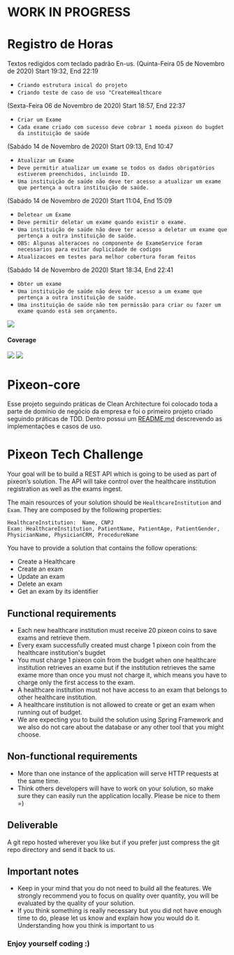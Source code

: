 # WORK IN PROGRESS
# Registro de Horas
Textos redigidos com teclado padrão En-us.
(Quinta-Feira 05 de Novembro de 2020) Start 19:32, End 22:19
 - `Criando estrutura inical do projeto`
 - `Criando teste de caso de uso "CreateHealthcare`
 
 (Sexta-Feira 06 de Novembro de 2020) Start 18:57, End 22:37
  - `Criar um Exame`
  - `Cada exame criado com sucesso deve cobrar 1 moeda pixeon do bugdet da instituição de saúde`
 
 (Sabádo 14 de Novembro de 2020) Start 09:13, End 10:47
  - `Atualizar um Exame`
  - `Deve permitir atualizar um exame se todos os dados obrigatórios estiverem preenchidos, incluindo ID.`
  - `Uma instituição de saúde não deve ter acesso a atualizar um exame que pertença a outra instituição de saúde.`
   
 (Sabádo 14 de Novembro de 2020) Start 11:04, End 15:09
  - `Deletear um Exame`
  - `Deve permitir deletar um exame quando existir o exame.`
  - `Uma instituição de saúde não deve ter acesso a deletar um exame que pertença a outra instituição de saúde.`
  - `OBS: Algunas alteracoes no componente de ExameService foram necessarios para evitar duplicidade de codigos`
  - `Atualizacoes em testes para melhor cobertura foram feitos` 
     
 (Sabádo 14 de Novembro de 2020) Start 18:34, End 22:41
  - `Obter um exame`
  - `Uma instituição de saúde não deve ter acesso a um exame que pertença a outra instituição de saúde.`
  - `Uma instituição de saúde não tem permissão para criar ou fazer um exame quando está sem orçamento.` 
  
  ![](resources/coverage-tests.PNG)
 #### Coverage
  ![](resources/coverage-usecase-createhealthcare.PNG)
  ![](resources/coverage-packages.PNG)
 
# Pixeon-core
Esse projeto seguindo práticas de Clean Architecture foi colocado toda a parte de domínio de negócio da empresa
e foi o primeiro projeto criado seguindo práticas de TDD. Dentro possui um [README.md](/healthcare-core/README.md) descrevendo as implementações
e casos de uso.

















#


# Pixeon Tech Challenge

Your goal will be to build a REST API which is going to be used as part of pixeon’s solution. The API will take control over the healthcare institution registration as well as the exams ingest. 

The main resources of your solution should be `HealthcareInstitution` and  `Exam`. They are composed by the following properties: 

``HealthcareInstitution:  Name, CNPJ``  
``Exam: HealthcareInstitution, PatientName, PatientAge, PatientGender, PhysicianName, PhysicianCRM, ProcedureName``

You have to provide a solution that contains the follow operations: 

  * Create a Healthcare
  * Create an exam
  * Update an exam
  * Delete an exam 
  * Get an exam by its identifier

## Functional requirements

 * Each new healthcare institution must receive 20 pixeon coins to save exams and retrieve them.
 * Every exam successfully created must charge 1 pixeon coin from the healthcare institution's bugdet
 * You must charge 1 pixeon coin from the budget when one healthcare institution retrieves an exame but if the institution retrieves the same exame more than once you must not charge it, which means you have to charge only the first access to the exam.
 * A healthcare institution must not have access to an exam that belongs to other healthcare institution.
 * A healthcare institution is not allowed to create or get an exam when running out of budget. 
 * We are expecting you to build the solution using Spring Framework and we also do not care about the database or any other tool that you might choose.


## Non-functional requirements
 
 * More than one instance of the application will serve HTTP requests at the same time.
 * Think others developers will have to work on your solution, so make sure they can easily run the application locally. Please be nice to them  =)  

## Deliverable

A git repo hosted wherever you like but if you prefer just compress the git repo directory and send it back to us.

## Important notes

* Keep in your mind that you do not need to build all the features. We strongly recommend you to focus on quality over quantity, you will be evaluated by the quality of your solution.  
* If you think something is really necessary but you did not have enough time to do, please let us know and explain how you would do it. Understanding how you think is important to us 


### Enjoy yourself coding :)


